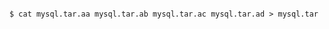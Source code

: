 <!-- usedin: [ _includes/_inlines/AddOns/common/database-backups] - layout:code post: database-backups_manually-download -->

```

$ cat mysql.tar.aa mysql.tar.ab mysql.tar.ac mysql.tar.ad > mysql.tar 

```
